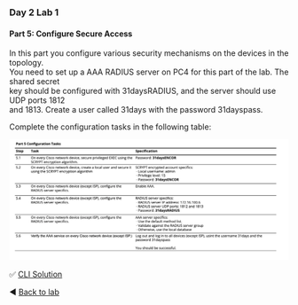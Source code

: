 ### Day 2 Lab 1 
#### Part 5: Configure Secure Access
In this part you configure various security mechanisms on the devices in the topology.  
You need to set up a AAA RADIUS server on PC4 for this part of the lab. The shared secret  
key should be configured with 31daysRADIUS, and the server should use UDP ports 1812  
and 1813. Create a user called 31days with the password 31dayspass.  

Complete the configuration tasks in the following table:

![pt5-tasks2.png](/images/pt5-tasks3.png)

✅ [CLI Solution](/solutions/day2lab1-5.md)

◀️ [Back to lab](https://github.com/tech-zero/ccnp-encor/blob/main/labs/_ciscopress/lab1/README.md)
